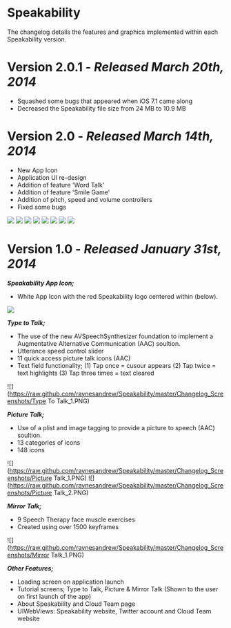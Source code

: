 # Speakability

The changelog details the features and graphics implemented within each Speakability version.


# Version 2.0.1 - *Released March 20th, 2014*
* Squashed some bugs that appeared when iOS 7.1 came along
* Decreased the Speakability file size from 24 MB to 10.9 MB


# Version 2.0 - *Released March 14th, 2014*
* New App Icon
* Application UI re-design 
* Addition of feature 'Word Talk'
* Addition of feature 'Smile Game'
* Addition of pitch, speed and volume controllers
* Fixed some bugs

![](https://raw.github.com/raynesandrew/Speakability/master/Changelog_Screenshots/Icon_2.png) ![](https://raw.github.com/raynesandrew/Speakability/master/Changelog_Screenshots/Type_To_Talk_New.png) ![](https://raw.github.com/raynesandrew/Speakability/master/Changelog_Screenshots/Word_Talk.png) ![](https://raw.github.com/raynesandrew/Speakability/master/Changelog_Screenshots/Type_To_Talk_New.png) ![](https://raw.github.com/raynesandrew/Speakability/master/Changelog_Screenshots/Face_New.PNG) ![](https://raw.github.com/raynesandrew/Speakability/master/Changelog_Screenshots/Picture_Talk_New.png) ![](https://raw.github.com/raynesandrew/Speakability/master/Changelog_Screenshots/Pictures_New.PNG) ![](https://raw.github.com/raynesandrew/Speakability/master/Changelog_Screenshots/Settings_New.png)





# Version 1.0 - *Released January 31st, 2014*

***Speakability App Icon;***
* White App Icon with the red Speakability logo centered within (below).

![](https://raw.github.com/raynesandrew/Speakability/master/Changelog_Screenshots/Icon_1.PNG)



***Type to Talk;***
* The use of the new AVSpeechSynthesizer foundation to implement a Augmentative Alternative Communication (AAC) soultion.
* Utterance speed control slider
* 11 quick access picture talk icons (AAC)
* Text field functionality; (1) Tap once = cusour appears (2) Tap twice = text highlights (3) Tap three times = text cleared

![](https://raw.github.com/raynesandrew/Speakability/master/Changelog_Screenshots/Type To Talk_1.PNG)



***Picture Talk;***
* Use of a plist and image tagging to provide a picture to speech (AAC) soultion.
* 13 categories of icons
* 148 icons 

![](https://raw.github.com/raynesandrew/Speakability/master/Changelog_Screenshots/Picture Talk_1.PNG)  ![](https://raw.github.com/raynesandrew/Speakability/master/Changelog_Screenshots/Picture Talk_2.PNG)



***Mirror Talk;***
* 9 Speech Therapy face muscle exercises
* Created using over 1500 keyframes 

![](https://raw.github.com/raynesandrew/Speakability/master/Changelog_Screenshots/Mirror Talk_1.PNG)

***Other Features;***
* Loading screen on application launch
* Tutorial screens; Type to Talk, Picture & Mirror Talk (Shown to the user on first launch of the app)
* About Speakability and Cloud Team page
* UIWebViews: Speakability website, Twitter account and Cloud Team website
